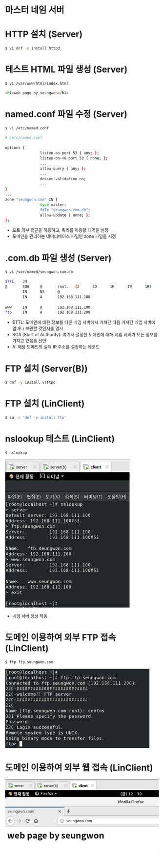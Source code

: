 # 마스터 네임 서버

# HTTP 설치 (Server)

```bash
$ vi dnf -y install httpd
```

# 테스트 HTML 파일 생성 (Server)

```bash
$ vi /var/www/html/index.html
```

```html
<h1>web page by seungwon</h1>
```

# named.conf 파일 수정 (Server)

```bash
$ vi /etc/named.conf
```

```bash
# /etc/named.conf

options {
				listen-on-port 53 { any; };
				listen-on-v6 port 53 { none; };
				...
				allow-query { any; };
				...
				dnssec-validation no;
				...
}
...
zone "seungwon.com" IN {
				type master;
				file "seungwon.com.db";
				allow-update { none; };
};
```

- 포트 외부 접근을 허용하고, 쿼리를 허용할 대역을 설정
- 도메인을 관리하는 데이터베이스 파일인 zone 파일을 지정

# .com.db 파일 생성 (Server)

```bash
$ vi /var/named/seungwon.com.db
```

```bash
$TTL    3H
@       SOA     @       root.   (2      1D      1H      1W      1H)
        IN      NS      @
        IN      A       192.168.111.100

www     IN      A       192.168.111.100
ftp     IN      A       192.168.111.200
```

- $TTL: 도메인에 대한 정보를 다른 네임 서버에서 가져간 다음 가져간 네임 서버에 얼마나 보관할 것인지를 명시
- SOA (Start of Authority): 여기서 설정한 도메인에 대해 네임 서버가 모든 정보를 가지고 있음을 선언
- A: 해당 도메인의 실제 IP 주소를 설정하는 레코드

# FTP 설치 (Server(B))

```bash
$ dnf -y install vsftpd
```

# FTP 설치 (LinClient)

```bash
$ su -c 'dnf -y install ftp'
```

# nslookup 테스트 (LinClient)

```bash
$ nslookup
```

![4.PNG](https://github.com/seungwonbased/TIL/blob/main/Linux/assets/4.png)

- 네임 서버 정상 작동

# 도메인 이용하여 외부 FTP 접속 (LinClient)

```bash
$ ftp ftp.seungwon.com
```

![5.PNG](https://github.com/seungwonbased/TIL/blob/main/Linux/assets/5.png)

# 도메인 이용하여 외부 웹 접속 (LinClient)

![6.PNG](https://github.com/seungwonbased/TIL/blob/main/Linux/assets/6.png)
